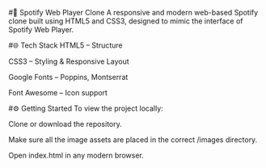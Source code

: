 #🎵 Spotify Web Player Clone
A responsive and modern web-based Spotify clone built using HTML5 and CSS3, designed to mimic the interface of Spotify Web Player.

#🌐 Tech Stack
HTML5 – Structure

CSS3 – Styling & Responsive Layout

Google Fonts – Poppins, Montserrat

Font Awesome – Icon support

#⚙️ Getting Started
To view the project locally:

Clone or download the repository.

Make sure all the image assets are placed in the correct /images directory.

Open index.html in any modern browser.

